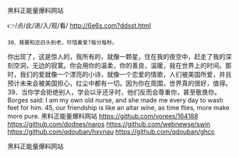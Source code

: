 
黑料正能量爆料网站




👉/点/此/进/入/观/看/ http://6e6s.com?ddsst.html




	30、莪要和迩白头到老，珍惜着爱?每分每秒。
你出现了，这是惊人的，我所有的，就像一颗星，住在我的夜空中，赶走了我的深刻空洞，无边的寂寞。你会用你的温柔，你的善良，温暖，我在世界上的时间。那时，我们的爱就像一个漂亮的小诗，就像一个恋爱的情歌，人们被美国所爱，并且预计未来会被美国担心，红尘中都有一切。因为你在周围，世界真的很好，值得。
	39、当你学会拒绝别人，学会以牙还牙时，他们反而会尊重你，甚至敬畏你。
Borges said: I am my own old nurse, and she made me every day to wash feet for him.
45, our friendship is like an altar wine, as time flies, more make more pure.
黑料正能量爆料网站 https://github.com/vorees/164188
https://github.com/dodnes/naros
https://github.com/webnewse/swin
https://github.com/qdouban/hxvnau
https://github.com/qdouban/ghcc





黑料正能量爆料网站
